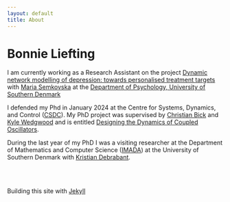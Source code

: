 ```yaml
---
layout: default
title: About
---
```

# Bonnie Liefting

I am currently working as a Research Assistant on the project [Dynamic network modelling of depression: towards personalised treatment targets](https://lundbeckfonden.com/en/dynamic-network-modelling-of-depression-towards-personalised-treatment-targets) with [Maria Semkovska](https://portal.findresearcher.sdu.dk/da/persons/maria-semkovska) at the [Department of Psychology, University of Southern Denmark](https://www.sdu.dk/en/om_sdu/institutter_centre/institut_psykologi)

I defended my Phd in January 2024 at the Centre for Systems, Dynamics, and Control ([CSDC](https://mathematics.exeter.ac.uk/research/csdc/)). My PhD project was supervised by [Christian Bick](https://www.math.vu.nl/~bick/) and [Kyle Wedgwood](https://empslocal.ex.ac.uk/people/staff/kcaw201/index.html) and is entitled [Designing the Dynamics of Coupled Oscillators](https://liefting.github.io/2024/01/24/Designing-the-Dynamics-of-Coupled-Oscillators.html).  

During the last year of my PhD I was a visiting researcher at the Department of Mathematics and Computer Science ([IMADA](https://imada.sdu.dk/)) at the University of Southern Denmark with [Kristian Debrabant](https://imada.sdu.dk/u/debrabant/index_en.php). 

<br/><br/>

Building this site with [Jekyll](https://jekyllrb.com/)
